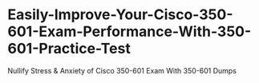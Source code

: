# Easily-Improve-Your-Cisco-350-601-Exam-Performance-With-350-601-Practice-Test
Nullify Stress &amp; Anxiety of Cisco 350-601 Exam With 350-601 Dumps
